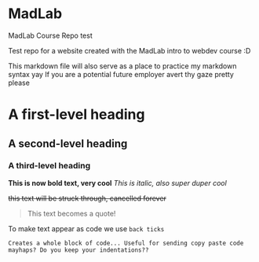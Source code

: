 # MadLab
 MadLab Course Repo test

 Test repo for a website created with the MadLab intro to webdev course :D

This markdown file will also serve as a place to practice my markdown syntax yay
If you are a potential future employer avert thy gaze pretty please

# A first-level heading
## A second-level heading
### A third-level heading

**This is now bold text, very cool**
*This is italic, also super duper cool*

~~this text will be struck through, cancelled forever~~

>This text becomes a quote!

To make text appear as code we use `back ticks`

```Creates a whole block of code... Useful for sending copy paste code mayhaps? Do you keep your indentations??```


